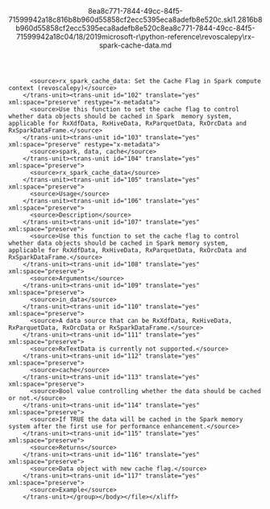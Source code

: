 <?xml version="1.0"?><xliff version="1.2" xmlns="urn:oasis:names:tc:xliff:document:1.2" xmlns:xsi="http://www.w3.org/2001/XMLSchema-instance" xsi:schemaLocation="urn:oasis:names:tc:xliff:document:1.2 xliff-core-1.2-transitional.xsd"><file datatype="xml" original="rx-spark-cache-data.md" source-language="en-US" target-language="en-US"><header><tool tool-id="mdxliff" tool-name="mdxliff" tool-version="1.0-d1654b2" tool-company="Microsoft" /><xliffext:skl_file_name xmlns:xliffext="urn:microsoft:content:schema:xliffextensions">8ea8c771-7844-49cc-84f5-71599942a18c816b8b960d55858cf2ecc5395eca8adefb8e520c.skl</xliffext:skl_file_name><xliffext:version xmlns:xliffext="urn:microsoft:content:schema:xliffextensions">1.2</xliffext:version><xliffext:ms.openlocfilehash xmlns:xliffext="urn:microsoft:content:schema:xliffextensions">816b8b960d55858cf2ecc5395eca8adefb8e520c</xliffext:ms.openlocfilehash><xliffext:ms.sourcegitcommit xmlns:xliffext="urn:microsoft:content:schema:xliffextensions">8ea8c771-7844-49cc-84f5-71599942a18c</xliffext:ms.sourcegitcommit><xliffext:ms.lasthandoff xmlns:xliffext="urn:microsoft:content:schema:xliffextensions">04/18/2019</xliffext:ms.lasthandoff><xliffext:ms.openlocfilepath xmlns:xliffext="urn:microsoft:content:schema:xliffextensions">microsoft-r\python-reference\revoscalepy\rx-spark-cache-data.md</xliffext:ms.openlocfilepath></header><body><group id="content" extype="content"><trans-unit id="101" translate="yes" xml:space="preserve" restype="x-metadata">
          <source>rx_spark_cache_data: Set the Cache Flag in Spark compute context (revoscalepy)</source>
        </trans-unit><trans-unit id="102" translate="yes" xml:space="preserve" restype="x-metadata">
          <source>Use this function to set the cache flag to control whether data objects should be cached in Spark  memory system, applicable for RxXdfData, RxHiveData, RxParquetData, RxOrcData and RxSparkDataFrame.</source>
        </trans-unit><trans-unit id="103" translate="yes" xml:space="preserve" restype="x-metadata">
          <source>spark, data, cache</source>
        </trans-unit><trans-unit id="104" translate="yes" xml:space="preserve">
          <source>rx_spark_cache_data</source>
        </trans-unit><trans-unit id="105" translate="yes" xml:space="preserve">
          <source>Usage</source>
        </trans-unit><trans-unit id="106" translate="yes" xml:space="preserve">
          <source>Description</source>
        </trans-unit><trans-unit id="107" translate="yes" xml:space="preserve">
          <source>Use this function to set the cache flag to control whether data objects should be cached in Spark memory system, applicable for RxXdfData, RxHiveData, RxParquetData, RxOrcData and RxSparkDataFrame.</source>
        </trans-unit><trans-unit id="108" translate="yes" xml:space="preserve">
          <source>Arguments</source>
        </trans-unit><trans-unit id="109" translate="yes" xml:space="preserve">
          <source>in_data</source>
        </trans-unit><trans-unit id="110" translate="yes" xml:space="preserve">
          <source>A data source that can be RxXdfData, RxHiveData, RxParquetData, RxOrcData or RxSparkDataFrame.</source>
        </trans-unit><trans-unit id="111" translate="yes" xml:space="preserve">
          <source>RxTextData is currently not supported.</source>
        </trans-unit><trans-unit id="112" translate="yes" xml:space="preserve">
          <source>cache</source>
        </trans-unit><trans-unit id="113" translate="yes" xml:space="preserve">
          <source>Bool value controlling whether the data should be cached or not.</source>
        </trans-unit><trans-unit id="114" translate="yes" xml:space="preserve">
          <source>If TRUE the data will be cached in the Spark memory system after the first use for performance enhancement.</source>
        </trans-unit><trans-unit id="115" translate="yes" xml:space="preserve">
          <source>Returns</source>
        </trans-unit><trans-unit id="116" translate="yes" xml:space="preserve">
          <source>Data object with new cache flag.</source>
        </trans-unit><trans-unit id="117" translate="yes" xml:space="preserve">
          <source>Example</source>
        </trans-unit></group></body></file></xliff>